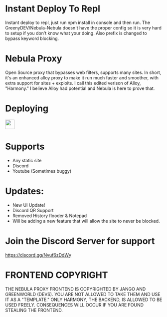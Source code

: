 # Instant Deploy To Repl
Instant deploy to repl, just run npm install in console and then run. The GreenyDEV/Nebula-Nebula doesn't have the proper config so it is very hard to setup if you don't know what your doing. Also prefix is changed to bypass keyword blocking.

# Nebula Proxy
Open Source proxy that bypasses web filters, supports many sites. In short, it's an enhanced alloy proxy to make it run much faster and smoother, with extra support for sites + exploits. I call this edited verison of Alloy, "Harmony." I believe Alloy had potential and Nebula is here to prove that.

# Deploying

<a href="https://repl.it/github/GreenyDEV/Nebula-Nebula"><img height="30px" src="https://raw.githubusercontent.com/FogNetwork/Tsunami/main/deploy/replit2.svg"><img></a>

# Supports
- Any static site
- Discord
- Youtube (Sometimes buggy)

# Updates:
- New UI Update!
- Discord QR Support
- Removed History flooder & Notepad
- Will be adding a new feature that will allow the site to never be blocked.

# Join the Discord Server for support
https://discord.gg/Nvuf6zDdWy

# FRONTEND COPYRIGHT
THE NEBULA PROXY FRONTEND IS COPYRIGHTED BY JANGO AND GREENWORLD (DEVS). YOU ARE NOT ALLOWED TO TAKE THEM AND USE IT AS A "TEMPLATE."
ONLY HARMONY, THE BACKEND, IS ALLOWED TO BE USED FREELY.
CONSEQUENCES WILL OCCUR IF YOU ARE FOUND STEALING THE FRONTEND.

